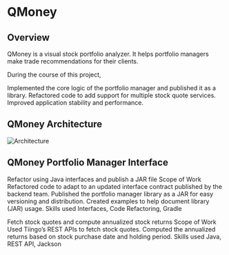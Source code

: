 # QMoney
## Overview
QMoney is a visual stock portfolio analyzer. It helps portfolio managers make trade recommendations for their clients.

During the course of this project,

Implemented the core logic of the portfolio manager and published it as a library.
Refactored code to add support for multiple stock quote services.
Improved application stability and performance.

## QMoney Architecture
 ![Architecture](https://directus.crio.do/assets/c1ecb8f4-e223-4524-9981-b724dae69857?)


## QMoney Portfolio Manager Interface

Refactor using Java interfaces and publish a JAR file
Scope of Work
Refactored code to adapt to an updated interface contract published by the backend team.
Published the portfolio manager library as a JAR for easy versioning and distribution.
Created examples to help document library (JAR) usage.
Skills used
Interfaces, Code Refactoring, Gradle

Fetch stock quotes and compute annualized stock returns
Scope of Work
Used Tiingo’s REST APIs to fetch stock quotes.
Computed the annualized returns based on stock purchase date and holding period.
Skills used
Java, REST API, Jackson

